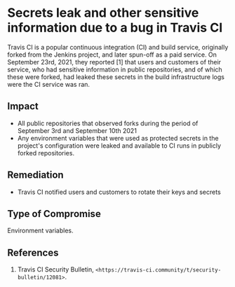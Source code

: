 # Secrets leak and other sensitive information due to a bug in Travis CI 

Travis CI is a popular continuous integration (CI) and build service,
originally forked from the Jenkins project, and later spun-off as a paid
service. On September 23rd, 2021, they reported [1] that users and customers
of their service, who had sensitive information in public repositories, and
of which these were forked, had leaked these secrets in the build
infrastructure logs were the CI service was ran.


## Impact

* All public repositories that observed forks during the period of September 3rd
and September 10th 2021
* Any environment variables that were used as protected secrets in the project's
configuration were leaked and available to CI runs in publicly forked repositories.

## Remediation

* Travis CI notified users and customers to rotate their keys and secrets

## Type of Compromise

Environment variables.
## References

1. Travis CI Security Bulletin, `<https://travis-ci.community/t/security-bulletin/12081>`.
